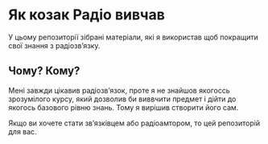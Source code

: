 # Як козак Радіо вивчав

У цьому репозиторії зібрані матеріали, які я використав щоб покращити свої знання з радіозвʼязку. 

## Чому? Кому?

Мені завжди цікавив радіозвʼязок, проте я не знайшов якогоссь зрозумілого курсу, який дозволив би виввчити предмет і дійти до якогось базового рівню знань. Тому я вирішив створити його сам. 

Якщо ви хочете стати звʼязківцем або радіоамтором, то цей репозиторій для вас. 


